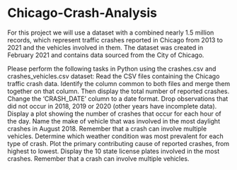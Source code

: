# Chicago-Crash-Analysis
For this project we will use a dataset with a combined nearly 1.5 million records, which represent traffic crashes reported in Chicago from 2013 to 2021 and the vehicles involved in them. The dataset was created in February 2021 and contains data sourced from the City of Chicago.

Please perform the following tasks in Python using the crashes.csv and crashes_vehicles.csv dataset:
Read the CSV files containing the Chicago traffic crash data. Identify the column common to both files and merge them together on that column. Then display the total number of reported crashes.
Change the ‘CRASH_DATE’ column to a date format. Drop observations that did not occur in 2018, 2019 or 2020 (other years have incomplete data).
Display a plot showing the number of crashes that occur for each hour of the day.
Name the make of vehicle that was involved in the most daylight crashes in August 2018. Remember that a crash can involve multiple vehicles.
Determine which weather condition was most prevalent for each type of crash.
Plot the primary contributing cause of reported crashes, from highest to lowest.
Display the 10 state license plates involved in the most crashes. Remember that a crash can involve multiple vehicles.
